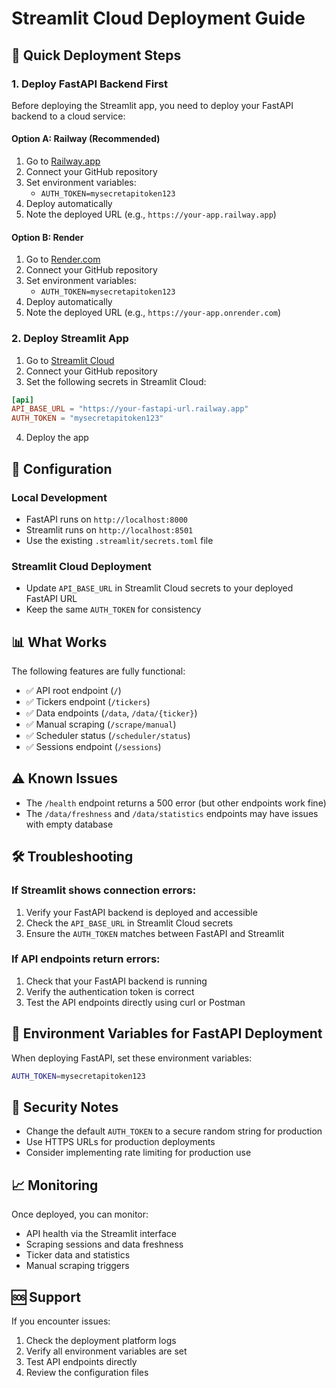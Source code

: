 # Streamlit Cloud Deployment Guide

## 🚀 Quick Deployment Steps

### 1. Deploy FastAPI Backend First

Before deploying the Streamlit app, you need to deploy your FastAPI backend to a cloud service:

#### Option A: Railway (Recommended)
1. Go to [Railway.app](https://railway.app)
2. Connect your GitHub repository
3. Set environment variables:
   - `AUTH_TOKEN=mysecretapitoken123`
4. Deploy automatically
5. Note the deployed URL (e.g., `https://your-app.railway.app`)

#### Option B: Render
1. Go to [Render.com](https://render.com)
2. Connect your GitHub repository
3. Set environment variables:
   - `AUTH_TOKEN=mysecretapitoken123`
4. Deploy automatically
5. Note the deployed URL (e.g., `https://your-app.onrender.com`)

### 2. Deploy Streamlit App

1. Go to [Streamlit Cloud](https://share.streamlit.io)
2. Connect your GitHub repository
3. Set the following secrets in Streamlit Cloud:

```toml
[api]
API_BASE_URL = "https://your-fastapi-url.railway.app"
AUTH_TOKEN = "mysecretapitoken123"
```

4. Deploy the app

## 🔧 Configuration

### Local Development
- FastAPI runs on `http://localhost:8000`
- Streamlit runs on `http://localhost:8501`
- Use the existing `.streamlit/secrets.toml` file

### Streamlit Cloud Deployment
- Update `API_BASE_URL` in Streamlit Cloud secrets to your deployed FastAPI URL
- Keep the same `AUTH_TOKEN` for consistency

## 📊 What Works

The following features are fully functional:
- ✅ API root endpoint (`/`)
- ✅ Tickers endpoint (`/tickers`)
- ✅ Data endpoints (`/data`, `/data/{ticker}`)
- ✅ Manual scraping (`/scrape/manual`)
- ✅ Scheduler status (`/scheduler/status`)
- ✅ Sessions endpoint (`/sessions`)

## ⚠️ Known Issues

- The `/health` endpoint returns a 500 error (but other endpoints work fine)
- The `/data/freshness` and `/data/statistics` endpoints may have issues with empty database

## 🛠️ Troubleshooting

### If Streamlit shows connection errors:
1. Verify your FastAPI backend is deployed and accessible
2. Check the `API_BASE_URL` in Streamlit Cloud secrets
3. Ensure the `AUTH_TOKEN` matches between FastAPI and Streamlit

### If API endpoints return errors:
1. Check that your FastAPI backend is running
2. Verify the authentication token is correct
3. Test the API endpoints directly using curl or Postman

## 📝 Environment Variables for FastAPI Deployment

When deploying FastAPI, set these environment variables:

```bash
AUTH_TOKEN=mysecretapitoken123
```

## 🔐 Security Notes

- Change the default `AUTH_TOKEN` to a secure random string for production
- Use HTTPS URLs for production deployments
- Consider implementing rate limiting for production use

## 📈 Monitoring

Once deployed, you can monitor:
- API health via the Streamlit interface
- Scraping sessions and data freshness
- Ticker data and statistics
- Manual scraping triggers

## 🆘 Support

If you encounter issues:
1. Check the deployment platform logs
2. Verify all environment variables are set
3. Test API endpoints directly
4. Review the configuration files

